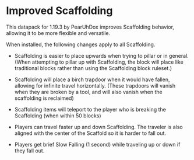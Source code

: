 # Improved Scaffolding

This datapack for 1.19.3 by PearUhDox improves Scaffolding behavior, allowing it to be more flexible and versatile.

When installed, the following changes apply to all Scaffolding.

- Scaffolding is easier to place upwards when trying to pillar or in general.
(When attempting to pillar up with Scaffolding, the block will place like traditional blocks rather than using the Scaffolding block ruleset.)

- Scaffolding will place a birch trapdoor when it would have fallen, allowing for infinite travel horizontally.
(These trapdoors will vanish when they are broken by a tool, and will also vanish when the scaffolding is reclaimed)

- Scaffolding items will teleport to the player who is breaking the Scaffolding (when within 50 blocks)

- Players can travel faster up and down Scaffolding. The traveler is also aligned with the center of the Scaffold so it is harder to fall out.

- Players get brief Slow Falling (1 second) while traveling up or down if they fall out.
